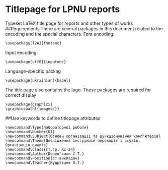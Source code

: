 Titlepage for LPNU reports
====
Typeset LaTeX title page for reports and other types of works
##Requirements
There are several packages in this document related to the encoding and the special characters.
Font encoding:
```
\usepackage[T2A]{fontenc}
```
Input encoding:
```
\usepackage[utf8]{inputenc}
```
Language-specific packag
```
\usepackage[ukrainian]{babel}
```
The title page also contains the logo. These packages are required for correct display
```
\usepackage{graphicx}
\graphicspath{{images/}} 
```
##Use keywords to define titlepage attributes
```
\newcommand\Type{лабораторної роботи}
\newcommand\Number{№1}
\newcommand\Subject{Основи організації та функціонування комп'ютерів}
\newcommand\Theme{Дослідження інструкцій переходів і зсувів. Організація циклів}
\newcommand\Class{ст.гр. КІ-24}
\newcommand\Author{Дерев'янко С.Т.}
\newcommand\Position{ст.викладач}
\newcommand\Teacher{Кудрявцев О.Т.}
```
